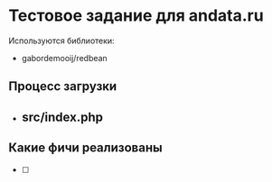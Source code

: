 # Тестовое задание для andata.ru

Используются библиотеки:
- gabordemooij/redbean

## Процесс загрузки

- src/index.php
    - 

## Какие фичи реализованы

- [ ] 